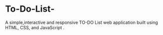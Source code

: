 # To-Do-List-
A simple,interactive  and responsive TO-DO List web application built using HTML, CSS, and JavaScript
.
